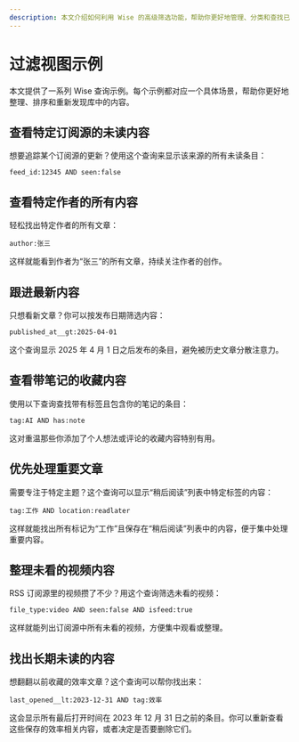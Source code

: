```yaml
---
description: 本文介绍如何利用 Wise 的高级筛选功能，帮助你更好地管理、分类和查找已保存的内容。通过具体示例，讲解如何处理未读内容、回顾历史文章等实际应用场景。
---
```


# 过滤视图示例
本文提供了一系列 Wise 查询示例。每个示例都对应一个具体场景，帮助你更好地整理、排序和重新发现库中的内容。

## 查看特定订阅源的未读内容
想要追踪某个订阅源的更新？使用这个查询来显示该来源的所有未读条目：
```
feed_id:12345 AND seen:false
```

## 查看特定作者的所有内容
轻松找出特定作者的所有文章：
```
author:张三
```
这样就能看到作者为“张三”的所有文章，持续关注作者的创作。

## 跟进最新内容
只想看新文章？你可以按发布日期筛选内容：
```
published_at__gt:2025-04-01
```
这个查询显示 2025 年 4 月 1 日之后发布的条目，避免被历史文章分散注意力。

## 查看带笔记的收藏内容
使用以下查询查找带有标签且包含你的笔记的条目：
```
tag:AI AND has:note
```
这对重温那些你添加了个人想法或评论的收藏内容特别有用。

## 优先处理重要文章
需要专注于特定主题？这个查询可以显示“稍后阅读”列表中特定标签的内容：
```
tag:工作 AND location:readlater
```
这样就能找出所有标记为“工作”且保存在“稍后阅读”列表中的内容，便于集中处理重要内容。

## 整理未看的视频内容
RSS 订阅源里的视频攒了不少？用这个查询筛选未看的视频：
```
file_type:video AND seen:false AND isfeed:true
```

这样就能列出订阅源中所有未看的视频，方便集中观看或整理。

## 找出长期未读的内容
想翻翻以前收藏的效率文章？这个查询可以帮你找出来：
```
last_opened__lt:2023-12-31 AND tag:效率
```

这会显示所有最后打开时间在 2023 年 12 月 31 日之前的条目。你可以重新查看这些保存的效率相关内容，或者决定是否要删除它们。